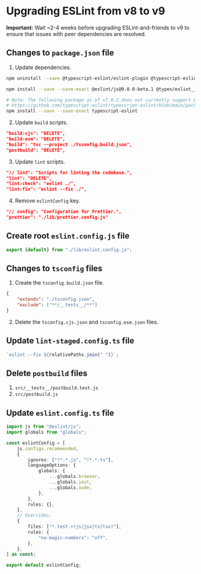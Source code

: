 # Upgrading ESLint from v8 to v9

**Important:** Wait ~2-4 weeks before upgrading ESLint-and-friends to v9 to ensure that issues with peer dependencies are resolved.

## Changes to `package.json` file

1. Update dependencies.

```sh
npm uninstall --save @typescript-eslint/eslint-plugin @typescript-eslint/parser

npm install --save --save-exact @eslint/js@9.0.0-beta.1 @types/eslint__js eslint@9.0.0-beta.1 globals

# Note: The following package as of v7.0.2 does not currently support ESLint v9, so just skip installation for now.
# https://github.com/typescript-eslint/typescript-eslint/blob/main/package.json
npm install --save --save-exact typescript-eslint
```

2. Update `build` scripts.

```json
"build:cjs": "DELETE",
"build:esm": "DELETE",
"build": "tsc --project ./tsconfig.build.json",
"postbuild": "DELETE",
```

3. Update `lint` scripts.

```json
"// lint": "Scripts for linting the codebase.",
"lint": "DELETE",
"lint:check": "eslint ./",
"lint:fix": "eslint --fix ./",
```

4. Remove `eslintConfig` key.

```json
"// config": "Configuration for Prettier.",
"prettier": "./lib/prettier.config.js"
```

## Create root `eslint.config.js` file

```js
export {default} from "./lib/eslint.config.js";
```

## Changes to `tsconfig` files

1. Create the `tsconfig.build.json` file.

```json
{
	"extends": "./tsconfig.json",
	"exclude": ["**/__tests__/**"]
}
```

2. Delete the `tsconfig.cjs.json` and `tsconfig.esm.json` files.

## Update `lint-staged.config.ts` file

```ts
`eslint --fix ${relativePaths.join(" ")}`;
```

## Delete `postbuild` files

1. `src/__tests__/postbuild.test.js`
1. `src/postbuild.js`

## Update `eslint.config.ts` file

```ts
import js from "@eslint/js";
import globals from "globals";

const eslintConfig = [
	js.configs.recommended,
	{
		ignores: ["!*.*.js", "!*.*.ts"],
		languageOptions: {
			globals: {
				...globals.browser,
				...globals.jest,
				...globals.node,
			},
		},
		rules: {},
	},
	// Overrides.
	{
		files: ["*.test.+(js|jsx|ts|tsx)"],
		rules: {
			"no-magic-numbers": "off",
		},
	},
] as const;

export default eslintConfig;
```

